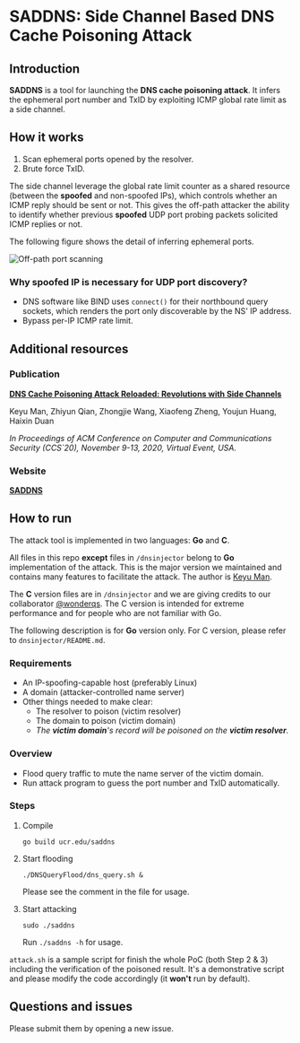 # SADDNS: Side Channel Based DNS Cache Poisoning Attack

## Introduction
**SADDNS** is a tool for launching the **DNS cache poisoning attack**. It infers the ephemeral port number and TxID by exploiting ICMP global rate limit as a side channel. 

## How it works
1. Scan ephemeral ports opened by the resolver.
2. Brute force TxID.

The side channel leverage the global rate limit counter as a shared resource (between the **spoofed** and non-spoofed IPs), which controls whether an ICMP reply should be sent or not. This gives the off-path attacker the ability to identify whether previous **spoofed** UDP port probing packets solicited ICMP replies or not.

The following figure shows the detail of inferring ephemeral ports.

![Off-path port scanning](https://www.saddns.net/attack.svg)

### Why spoofed IP is necessary for UDP port discovery?
- DNS software like BIND uses ```connect()``` for their northbound query sockets, which renders the port only discoverable by the NS' IP address.
- Bypass per-IP ICMP rate limit.

## Additional resources

### Publication

[**DNS Cache Poisoning Attack Reloaded: Revolutions with Side Channels**](https://doi.org/10.1145/3372297.3417280)

Keyu Man, Zhiyun Qian, Zhongjie Wang, Xiaofeng Zheng, Youjun Huang, Haixin Duan

*In Proceedings of ACM Conference on Computer and Communications Security (CCS`20), November 9-13, 2020, Virtual Event, USA.*

### Website

[**SADDNS**](https://www.saddns.net)

## How to run

The attack tool is implemented in two languages: **Go** and **C**. 

All files in this repo **except** files in ```/dnsinjector``` belong to **Go** implementation of the attack. This is the major version we maintained and contains many features to facilitate the attack. The author is [Keyu Man](https://github.com/mkyybx).

The **C** version files are in ```/dnsinjector``` and we are giving credits to our collaborator [@wonderqs](https://github.com/wonderqs). The C version is intended for extreme performance and for people who are not familiar with Go.

The following description is for **Go** version only. For C version, please refer to ```dnsinjector/README.md```.

### Requirements

- An IP-spoofing-capable host (preferably Linux)
- A domain (attacker-controlled name server)
- Other things needed to make clear:
    - The resolver to poison (victim resolver)
    - The domain to poison (victim domain)
    - *The **victim domain**'s record will be poisoned on the **victim resolver**.*

### Overview

- Flood query traffic to mute the name server of the victim domain.
- Run attack program to guess the port number and TxID automatically.

### Steps

1. Compile

    ```go build ucr.edu/saddns```

2. Start flooding

    ```./DNSQueryFlood/dns_query.sh &```
    
    Please see the comment in the file for usage.
    
3. Start attacking

    ```sudo ./saddns```
    
    Run ```./saddns -h``` for usage.
    
```attack.sh``` is a sample script for finish the whole PoC (both Step 2 & 3) including the verification of the poisoned result. It's a demonstrative script and please modify the code accordingly (it **won't** run by default). 

## Questions and issues

Please submit them by opening a new issue.

